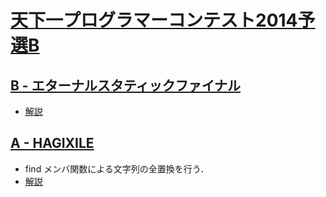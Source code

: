 # [天下一プログラマーコンテスト2014予選B](https://atcoder.jp/contests/tenka1-2014-qualb/tasks)

## [B - エターナルスタティックファイナル](https://atcoder.jp/contests/tenka1-2014-qualb/tasks/tenka1_2014_qualB_b)
- [解説](https://github.com/solareenlo/AtCoder-Obsidian/blob/main/Others/B%20-%20%E3%82%A8%E3%82%BF%E3%83%BC%E3%83%8A%E3%83%AB%E3%82%B9%E3%82%BF%E3%83%86%E3%82%A3%E3%83%83%E3%82%AF%E3%83%95%E3%82%A1%E3%82%A4%E3%83%8A%E3%83%AB.md)

## [A - HAGIXILE](https://atcoder.jp/contests/tenka1-2014-qualb/tasks/tenka1_2014_qualB_a)
- find メンバ関数による文字列の全置換を行う．
- [解説](https://github.com/solareenlo/AtCoder-Obsidian/blob/main/Others/A%20-%20HAGIXILE.md)
